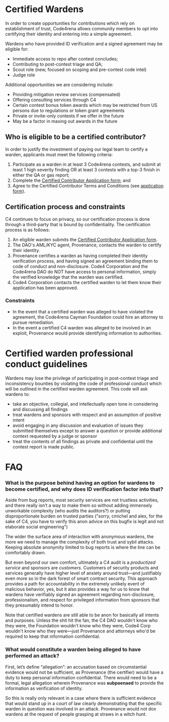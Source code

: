 # Certified Wardens

In order to create opportunities for contributions which rely on establishment of trust, Code4rena allows community members to opt into certifying their identity and entering into a simple agreement.

Wardens who have provided ID verification and a signed agreement may be eligible for:

- Immediate access to repo after contest concludes;
- Contributing to post-contest triage and QA;
- Scout role (new, focused on scoping and pre-contest code intel)
- Judge role

Additional opportunities we are considering include: 

- Providing mitigation review services (compensated)
- Offering consulting services through C4
- Certain contest bonus token awards which may be restricted from US persons due to regulations or token grant agreements
- Private or invite-only contests if we offer in the future
- May be a factor in maxing out awards in the future

## Who is eligible to be a certified contributor?

In order to justify the investment of paying our legal team to certify a warden, applicants must meet the following criteria:

1. Participate as a warden in at least 3 Code4rena contests, and submit at least 1 high severity finding OR at least 3 contests with a top-3 finish in either the QA or gas report;
2. Complete the [Certified Contributor Application form](https://code4rena.com/certified-contributor-application/); and
3. Agree to the Certified Contributor Terms and Conditions (see [application form](https://code4rena.com/certified-contributor-application/)).

## **Certification process and constraints**

C4 continues to focus on privacy, so our certification process is done through a third-party that is bound by confidentiality. The certification process is as follows:

1. An eligible warden submits the [Certified Contributor Application form](https://code4rena.com/certified-contributor-application/).
2. The DAO's AML/KYC agent, Provenance, contacts the warden to certify their identity.
3. Provenance certifies a warden as having completed their identity verification process, and having signed an agreement binding them to code of conduct and non-disclosure. Code4 Corporation and the Code4rena DAO do NOT have access to personal information, simply the verified knowledge that the warden was certified.
4. Code4 Corporation contacts the certified warden to let them know their application has been approved.

### Constraints

- In the event that a certified warden was alleged to have violated the agreement, the Code4rena Cayman Foundation could hire an attorney to pursue remediation.
- In the event a certified C4 warden was alleged to be involved in an exploit, Provenance would provide identifying information to authorities.

# **Certified warden professional conduct guidelines**

Wardens may lose the privilege of participating in post-contest triage and inconsistency bounties by violating the code of professional conduct which will be outlined in the certified warden agreement. This code will ask wardens to:

- take an objective, collegial, and intellectually open tone in considering and discussing all findings
- treat wardens and sponsors with respect and an assumption of positive intent
- avoid engaging in any discussion and evaluation of issues they submitted themselves except to answer a question or provide additional context requested by a judge or sponsor
- treat the contents of all findings as private and confidential until the contest report is made public.

# FAQ

### What is the purpose behind having an option for wardens to become certified, and why does ID verification factor into that?

Aside from bug reports, most security services are not trustless activities, and there really isn’t a way to make them so without adding immensely unworkable complexity (who audits the auditors?) or putting disproportionate burden on trusted parties ("sorry, cmichel and alex, for the sake of C4, you have to verify this anon advice on this bugfix is legit and not elaborate social engineering")

The wider the surface area of interaction with anonymous wardens, the more we need to manage the complexity of both trust and sybil attacks. Keeping absolute anonymity limited to bug reports is where the line can be comfortably drawn.

But even beyond our own comfort, ultimately a C4 audit is a *productized service* and sponsors are *customers*. Customers of security products and services generally have higher level of anxiety around trust—and justifiably even more so in the dark forest of smart contract security. This approach provides a path for accountability in the extremely unlikely event of malicious behavior, yes, but it also provides a way for us to know that wardens have verifiably signed an agreement regarding non-disclosure, professionalism, and respect for privileged information from sponsors that they presumably intend to honor.

Note that certified wardens are still able to be anon for basically all intents and purposes. Unless the shit hit the fan, the C4 DAO wouldn't know who they were, the Foundation wouldn't know who they were, Code4 Corp wouldn't know who they were—just Provenance and attorneys who'd be required to keep that information confidential.

### What would constitute a warden being alleged to have performed an attack?

First, let’s define “allegation”: an accusation based on circumstantial evidence would not be sufficient, as Provenance (the certifier) would have a duty to keep personal information confidential. There would need to be a formal, legal allegation wherein Provenance was **subpoenaed** to provide the information as verification of identity.

So this is really only relevant in a case where there is sufficient evidence that would stand up in a court of law clearly demonstrating that the specific warden in question was involved in an attack. Provenance would not dox wardens at the request of people grasping at straws in a witch hunt.
